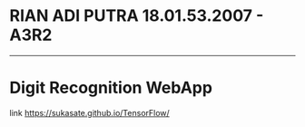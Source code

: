 # RIAN ADI PUTRA 18.01.53.2007 - A3R2

----------------------------------------------------
# Digit Recognition WebApp
link https://sukasate.github.io/TensorFlow/
